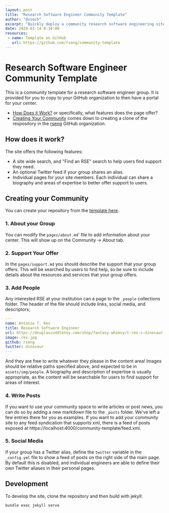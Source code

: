 ```yaml
---
layout: post
title: "Research Software Engineer Community Template"
author: "@vsoch"
excerpt: "Quickly deploy a community research software engineering site."
date: 2020-03-14 8:30:00
resources:
 - name: Template on GitHub
   url: https://github.com/rseng/community-template
---
```


# Research Software Engineer Community Template

This is a community template for a research software engineer group. It is provided for you
to copy to your GitHub organization to then have a portal for your center.

 - [How Does it Work?](#how-does-it-work) or specifically, what features does the page offer?
 - [Creating Your Community](#creating-your-community) comes down to creating a clone of the respository in the [rseng](https://www.github.com/rseng) GitHub organization.

## How does it work?

The site offers the following features:

 - A site wide search, and "Find an RSE" search to help users find support they need.
 - An optional Twitter feed if your group shares an alias.
 - Individual pages for your site members. Each individual can share a biography and areas of expertise to better offer support to users.

## Creating your Community

You can create your repository from the [template here](https://github.com/rseng/community-template/generate).

### 1. About your Group

You can modify the `pages/about.md`' file to add information about your
center. This will show up on the Community -> About tab.

### 2. Support Your Offer

In the `pages/support.md` you should describe the support that your
group offers. This will be searched by users to find help, so be sure to include
details about the resources and services that your group offers.

### 3. Add People

Any interested RSE at your institution can a page to the `_people`
collections folder. The header of the file should include links, social media,
and descriptors;

```yaml
---
name: Antonio T. Rex
title: Research Software Engineer
url: https://douglascuddletoy.com/shop/fantasy-whimsy/t-rex-s-dinosaur-w-sound/
image: rex.jpg
github: rseng
twitter: dinosaur
---
```

And they are free to write whatever they please in the content area! 
Images should be relative paths specified above, and expected to be in 
`assets/img/people`. A biography and description of expertise is usually appropriate, as the content will be
searchable for users to find support for areas of interest.

### 4. Write Posts

If you want to use your community space to write articles or post news, you can
do so by adding a new markdown file to the `_posts` folder. We've left
a few entries there for you as examples. If you want to add your community
site to any feed syndication that supports xml, there is a feed of posts
exposed at https://localhost:4000/community-template/feed.xml.

### 5. Social Media

If your group has a Twitter alias, define the `twitter` variable in the `_config.yml`
file to show a feed of posts on the right side of the main page. By default this
is disabled, and individual engineers are able to define their own Twitter
aliases in their personal pages.

## Development

To develop the site, clone the repository and then build with jekyll:

```bash
bundle exec jekyll serve
```

